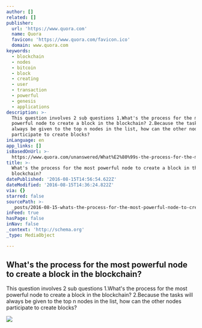 ```yaml
---
author: []
related: []
publisher:
  url: 'https://www.quora.com'
  name: Quora
  favicon: 'https://www.quora.com/favicon.ico'
  domain: www.quora.com
keywords:
  - blockchain
  - nodes
  - bitcoin
  - block
  - creating
  - user
  - transaction
  - powerful
  - genesis
  - applications
description: >-
  This question involves 2 sub questions 1.What's the process for the most
  powerful node to create a block in the blockchain? 2.Because the tasks will
  always be given to the top n nodes in the list, how can the other nodes
  participate to create blocks?
inLanguage: en
app_links: []
isBasedOnUrl: >-
  https://www.quora.com/unanswered/What%E2%80%99s-the-process-for-the-most-powerful-node-to-create-a-block-in-the-blockchain
title: >-
  What's the process for the most powerful node to create a block in the
  blockchain?
datePublished: '2016-08-15T14:56:54.622Z'
dateModified: '2016-08-15T14:36:24.822Z'
via: {}
starred: false
sourcePath: >-
  _posts/2016-08-15-whats-the-process-for-the-most-powerful-node-to-create-a-bl.md
inFeed: true
hasPage: false
inNav: false
_context: 'http://schema.org'
_type: MediaObject

---
```

<article style=""><h1>What's the process for the most powerful node to create a block in the blockchain?</h1><p>This question involves 2 sub questions 1.What's the process for the most powerful node to create a block in the blockchain? 2.Because the tasks will always be given to the top n nodes in the list, how can the other nodes participate to create blocks?</p><img src="https://qph.ec.quoracdn.net/main-custom-t-788-600x315-pitawsfglqjondnjfdmgqqsnbnracpcv.jpeg" /></article>